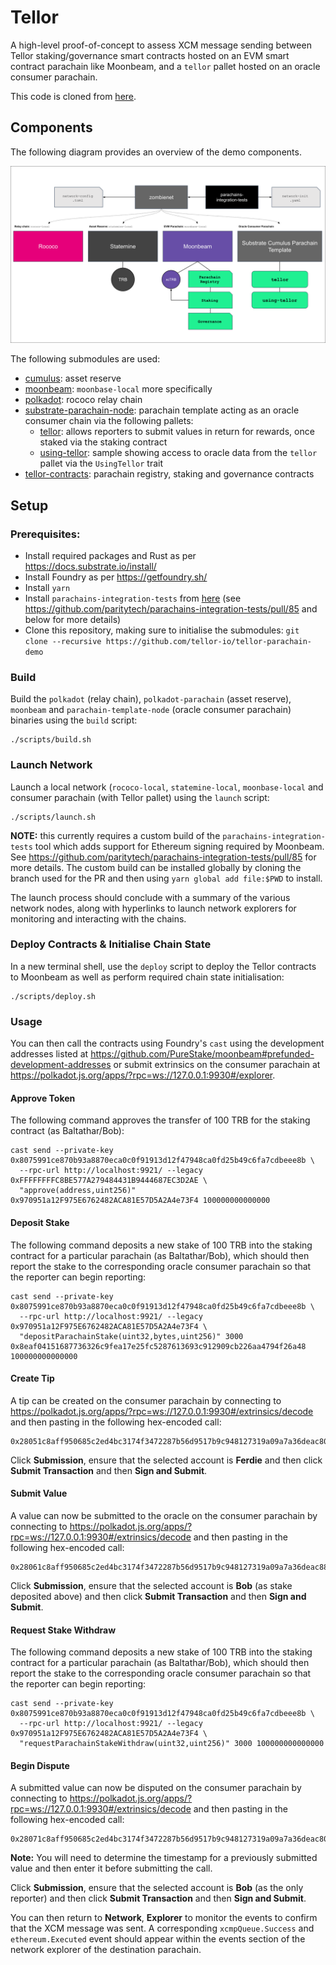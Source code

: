 # Tellor
A high-level proof-of-concept to assess XCM message sending between Tellor staking/governance smart contracts hosted on an 
EVM smart contract parachain like Moonbeam, and a `tellor` pallet hosted on an oracle consumer parachain.

This code is cloned from [here](https://github.com/evilrobot-01/tellor).

## Components
The following diagram provides an overview of the demo components.

![components.svg](components.svg)

The following submodules are used:
- [cumulus](./cumulus): asset reserve
- [moonbeam](./moonbeam): `moonbase-local` more specifically
- [polkadot](./polkadot): rococo relay chain
- [substrate-parachain-node](./substrate-parachain-node): parachain template acting as an oracle consumer chain via the following pallets:
  - [tellor](https://github.com/tellor-io/tellor-pallet): allows reporters to submit values in return for rewards, once staked via the staking contract
  - [using-tellor](https://github.com/tellor-io/using-tellor-pallet): sample showing access to oracle data from the `tellor` pallet via the `UsingTellor` trait
- [tellor-contracts](./tellor-contracts): parachain registry, staking and governance contracts

## Setup

### Prerequisites:
- Install required packages and Rust as per https://docs.substrate.io/install/
- Install Foundry as per https://getfoundry.sh/
- Install `yarn`
- Install `parachains-integration-tests` from [here](https://github.com/paritytech/parachains-integration-tests/tree/frank/additional-keypair-types) (see https://github.com/paritytech/parachains-integration-tests/pull/85 and below for more details)
- Clone this repository, making sure to initialise the submodules: `git clone --recursive https://github.com/tellor-io/tellor-parachain-demo`

### Build
Build the `polkadot` (relay chain), `polkadot-parachain` (asset reserve), `moonbeam` and `parachain-template-node` (oracle consumer parachain) binaries using the `build` script:
  ```
  ./scripts/build.sh
  ```
### Launch Network
Launch a local network (`rococo-local`, `statemine-local`, `moonbase-local` and consumer parachain (with Tellor pallet) using the `launch` script:
```
./scripts/launch.sh
``` 
**NOTE:** this currently requires a custom build of the `parachains-integration-tests` tool which adds support for Ethereum signing required by Moonbeam. 
See https://github.com/paritytech/parachains-integration-tests/pull/85 for more details. The custom build can be installed globally by cloning the branch used for the PR and then using `yarn global add file:$PWD` to install.

The launch process should conclude with a summary of the various network nodes, along with hyperlinks to launch network explorers for monitoring and interacting with the chains.

### Deploy Contracts & Initialise Chain State
In a new terminal shell, use the `deploy` script to deploy the Tellor contracts to Moonbeam as well as perform required chain state initialisation:
```
./scripts/deploy.sh
```

### Usage
You can then call the contracts using Foundry's `cast` using the development addresses listed at https://github.com/PureStake/moonbeam#prefunded-development-addresses or submit extrinsics on the consumer parachain at https://polkadot.js.org/apps/?rpc=ws://127.0.0.1:9930#/explorer.

#### Approve Token
The following command approves the transfer of 100 TRB for the staking contract (as Baltathar/Bob):
```shell
cast send --private-key 0x8075991ce870b93a8870eca0c0f91913d12f47948ca0fd25b49c6fa7cdbeee8b \
  --rpc-url http://localhost:9921/ --legacy 0xFFFFFFFFC8BE577A279484431B9444687EC3D2AE \
  "approve(address,uint256)" 0x970951a12F975E6762482ACA81E57D5A2A4e73F4 100000000000000
```

#### Deposit Stake
The following command deposits a new stake of 100 TRB into the staking contract for a particular parachain (as Baltathar/Bob), which should then report the stake to the corresponding oracle consumer parachain so that the reporter can begin reporting:
```shell
cast send --private-key 0x8075991ce870b93a8870eca0c0f91913d12f47948ca0fd25b49c6fa7cdbeee8b \
  --rpc-url http://localhost:9921/ --legacy 0x970951a12F975E6762482ACA81E57D5A2A4e73F4 \
  "depositParachainStake(uint32,bytes,uint256)" 3000 0x8eaf04151687736326c9fea17e25fc5287613693c912909cb226aa4794f26a48 100000000000000
```

#### Create Tip
A tip can be created on the consumer parachain by connecting to https://polkadot.js.org/apps/?rpc=ws://127.0.0.1:9930#/extrinsics/decode and then pasting in the following hex-encoded call:
```
0x28051c8aff950685c2ed4bc3174f3472287b56d9517b9c948127319a09a7a36deac80010a5d4e800000000000000000000001468656c6c6f
```

Click **Submission**, ensure that the selected account is **Ferdie** and then click **Submit Transaction** and then **Sign and Submit**.

#### Submit Value
A value can now be submitted to the oracle on the consumer parachain by connecting to https://polkadot.js.org/apps/?rpc=ws://127.0.0.1:9930#/extrinsics/decode and then pasting in the following hex-encoded call:
```
0x28061c8aff950685c2ed4bc3174f3472287b56d9517b9c948127319a09a7a36deac88081afeeaff0ed5cee7d05a21078399c2f56226b0cd5657062500cef4c4e736f85000000000000000000000000000000001468656c6c6f
```

Click **Submission**, ensure that the selected account is **Bob** (as stake deposited above) and then click **Submit Transaction** and then **Sign and Submit**.

#### Request Stake Withdraw
The following command deposits a new stake of 100 TRB into the staking contract for a particular parachain (as Baltathar/Bob), which should then report the stake to the corresponding oracle consumer parachain so that the reporter can begin reporting:
```shell
cast send --private-key 0x8075991ce870b93a8870eca0c0f91913d12f47948ca0fd25b49c6fa7cdbeee8b \
  --rpc-url http://localhost:9921/ --legacy 0x970951a12F975E6762482ACA81E57D5A2A4e73F4 \
  "requestParachainStakeWithdraw(uint32,uint256)" 3000 100000000000000
```

#### Begin Dispute
A submitted value can now be disputed on the consumer parachain by connecting to https://polkadot.js.org/apps/?rpc=ws://127.0.0.1:9930#/extrinsics/decode and then pasting in the following hex-encoded call:
```
0x28071c8aff950685c2ed4bc3174f3472287b56d9517b9c948127319a09a7a36deac80000000000000000
```

**Note:** You will need to determine the timestamp for a previously submitted value and then enter it before submitting the call.

Click **Submission**, ensure that the selected account is **Bob** (as the only reporter) and then click **Submit Transaction** and then **Sign and Submit**.

You can then return to **Network**, **Explorer** to monitor the events to confirm that the XCM message was sent.
A corresponding `xcmpQueue.Success` and `ethereum.Executed` event should appear within the events section of the network explorer of the destination parachain.

<!--
## Overview
The following sections summarise the options available when sending XCM messages from each direction (smart contracts <> pallet).

### Remote Execution
As described at https://docs.moonbeam.network/builders/xcm/xcm-transactor, remote execution via the `XCM-Transactor`
pallet allows smart contracts to send XCM messages via Solidity precompiles (which effectively wrap the pallet extrinsics).

The following options for remote execution are available:
- `transactThroughDerivative`: transact through an address derived from the source chain's sovereign account in the destination chain, using fees based on an asset (`CurrencyId`) registered with the local `asset_manager` pallet
  - Transactions are dispatched from a derivative account of the sovereign account on the destination chain
  - Requires pre-registration by `DerivativeAddressRegistrationOrigin` (Root), which maps an 'owner' address on the source chain to a derivative 'index' (or key), which in turn maps to a sovereign derivative account of the parachain sovereign account on destination chain
  - Fees may be set as `SelfReserve`, `ForeignAsset` or `LocalAssetReserve`, where caller must hold tokens _locally_ of the type specified
  - Deducts and burns amount of fees for remote execution from caller _before_ sending
  - Resulting XCM message includes instruction to withdraw corresponding execution fees from parachain sovereign account on destination chain for execution payment
  - requires `pallet-utility` and paid XCM message execution (`WithdrawAsset`,`BuyExecution`,`Transact`) to be allowed on the destination chain
  - Requires Moonbeam to have native token of oracle consumer parachain registered locally and tokens bridged across to pay for fees
- `transactThroughDerivativeMultilocation`: as above, but using fees based on a multilocation rather than `CurrencyId`
- `transactThroughSignedMultilocation`: transact through XCM via signed origins, using fees based on a multilocation
  - Transact through an account derived from the multilocation representing the signed user making the call
  - `DescendOrigin` is the first instruction of resulting XCM message, ensuring fee payment and dispatch from some derivative account on the destination chain
  - No token is burnt before sending the message. The caller must ensure the destination is able to understand the `DescendOrigin` message, and create a unique account from which to dispatch the call
  - No pre-registration required, but assumption that derivative account on remote chain has sufficient balance to pay for execution
  - Requires paid XCM message execution (`DescendOrigin`,`WithdrawAsset`,`BuyExecution`,`Transact`) to be allowed on the destination chain
  - Requires the destination chain to derivate a new corresponding account
- `transactThroughSigned`: as above, but using fee based on an erc20 address (e.g. precompile address of XC-20 asset, which is a ERC-20 wrapper over a Substrate asset)

`transactThroughSignedMultilocation` was selected to start as it did not require the bridging of remote assets and allowed
an interior multilocation, denoting the deployed smart contract address on the source parachain, to simply be converted to
the account of the `tellor` pallet on the oracle consumer parachain (via `xcm_config`). The `tellor` pallet is then funded
with native tokens for fee payment. This implementation was simply to get calls working and is not assumed to be secure.

### Remote EVM Calls
Based on https://docs.moonbeam.network/builders/xcm/remote-evm-calls, remote evm calls are dispatched from a keyless
derivative account which is derivated from a hash of the source multilocation (example below, see [calculate-multilocation-derivative](https://docs.moonbeam.network/builders/xcm/remote-evm-calls/#calculate-multilocation-derivative) for more info). This derivative account pays for fees and is set as
the dispatcher of the call.

An example of a multilocation:
```
{"parents":1,"interior":{"x1":{"accountId32":{"network":{"named":"0x57657374656e64"},"id":"0x78914a4d7a946a0e4ed641f336b498736336e05096e342c799cc33c0f868d62f"}}}}
```

**Note:**
- This requires the `Ethereum-XCM` pallet, which is currently only available on Moonbase Alpha and does not yet offer
  as many options as the remote execution section above.
- This will require that the corresponding multilocation derivative account of the `tellor` pallet account on Moonbeam is funded to pay for ongoing Xcm/Transact fees.
-->